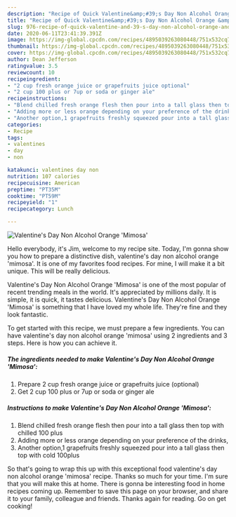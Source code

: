 ```yaml
---
description: "Recipe of Quick Valentine&amp;#39;s Day Non Alcohol Orange &amp;#39;Mimosa&amp;#39;"
title: "Recipe of Quick Valentine&amp;#39;s Day Non Alcohol Orange &amp;#39;Mimosa&amp;#39;"
slug: 976-recipe-of-quick-valentine-and-39-s-day-non-alcohol-orange-and-39-mimosa-and-39
date: 2020-06-11T23:41:39.391Z
image: https://img-global.cpcdn.com/recipes/4895039263080448/751x532cq70/valentines-day-non-alcohol-orange-mimosa-recipe-main-photo.jpg
thumbnail: https://img-global.cpcdn.com/recipes/4895039263080448/751x532cq70/valentines-day-non-alcohol-orange-mimosa-recipe-main-photo.jpg
cover: https://img-global.cpcdn.com/recipes/4895039263080448/751x532cq70/valentines-day-non-alcohol-orange-mimosa-recipe-main-photo.jpg
author: Dean Jefferson
ratingvalue: 3.5
reviewcount: 10
recipeingredient:
- "2 cup fresh orange juice or grapefruits juice optional"
- "2 cup 100 plus or 7up or soda or ginger ale"
recipeinstructions:
- "Blend chilled fresh orange flesh then pour into a tall glass then top with chilled 100 plus"
- "Adding more or less orange depending on your preference of the drinks,"
- "Another option,1 grapefruits freshly squeezed pour into a tall glass then top with cold 100plus"
categories:
- Recipe
tags:
- valentines
- day
- non

katakunci: valentines day non 
nutrition: 107 calories
recipecuisine: American
preptime: "PT35M"
cooktime: "PT59M"
recipeyield: "1"
recipecategory: Lunch

---
```



![Valentine&#39;s Day Non Alcohol Orange &#39;Mimosa&#39;](https://img-global.cpcdn.com/recipes/4895039263080448/751x532cq70/valentines-day-non-alcohol-orange-mimosa-recipe-main-photo.jpg)

Hello everybody, it's Jim, welcome to my recipe site. Today, I'm gonna show you how to prepare a distinctive dish, valentine&#39;s day non alcohol orange &#39;mimosa&#39;. It is one of my favorites food recipes. For mine, I will make it a bit unique. This will be really delicious.



Valentine&#39;s Day Non Alcohol Orange &#39;Mimosa&#39; is one of the most popular of recent trending meals in the world. It's appreciated by millions daily. It is simple, it is quick, it tastes delicious. Valentine&#39;s Day Non Alcohol Orange &#39;Mimosa&#39; is something that I have loved my whole life. They're fine and they look fantastic.


To get started with this recipe, we must prepare a few ingredients. You can have valentine&#39;s day non alcohol orange &#39;mimosa&#39; using 2 ingredients and 3 steps. Here is how you can achieve it.

<!--inarticleads1-->

##### The ingredients needed to make Valentine&#39;s Day Non Alcohol Orange &#39;Mimosa&#39;:

1. Prepare 2 cup fresh orange juice or grapefruits juice (optional)
1. Get 2 cup 100 plus or 7up or soda or ginger ale




<!--inarticleads2-->

##### Instructions to make Valentine&#39;s Day Non Alcohol Orange &#39;Mimosa&#39;:

1. Blend chilled fresh orange flesh then pour into a tall glass then top with chilled 100 plus
1. Adding more or less orange depending on your preference of the drinks,
1. Another option,1 grapefruits freshly squeezed pour into a tall glass then top with cold 100plus




So that's going to wrap this up with this exceptional food valentine&#39;s day non alcohol orange &#39;mimosa&#39; recipe. Thanks so much for your time. I'm sure that you will make this at home. There is gonna be interesting food in home recipes coming up. Remember to save this page on your browser, and share it to your family, colleague and friends. Thanks again for reading. Go on get cooking!

